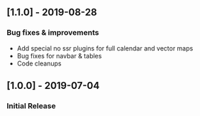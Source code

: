 ## [1.1.0] - 2019-08-28
### Bug fixes & improvements

- Add special no ssr plugins for full calendar and vector maps
- Bug fixes for navbar & tables
- Code cleanups

## [1.0.0] - 2019-07-04
### Initial Release
